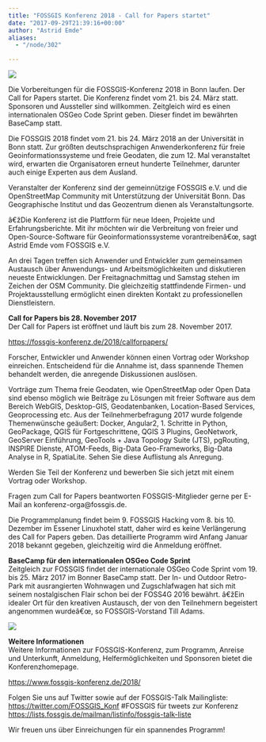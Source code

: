 ```yaml
---
title: "FOSSGIS Konferenz 2018 - Call for Papers startet"
date: "2017-09-29T21:39:16+00:00"
author: "Astrid Emde"
aliases:
  - "/node/302"

---
```


<img src="/news/legacy/bonn_fossgis_2018.jpeg">
<br/>
<p>
Die Vorbereitungen für die FOSSGIS-Konferenz 2018 in Bonn laufen. Der Call for Papers startet. Die Konferenz findet vom 21. bis 24. März statt. Sponsoren und Aussteller sind willkommen. Zeitgleich wird es einen internationalen OSGeo Code Sprint geben. Dieser findet im bewährten BaseCamp statt. 
</p>
<p>
Die FOSSGIS 2018 findet vom 21. bis 24. März 2018 an der Universität in Bonn statt. Zur größten deutschsprachigen Anwenderkonferenz für freie Geoinformationssysteme und freie Geodaten, die zum 12. Mal veranstaltet wird, erwarten die Organisatoren erneut hunderte Teilnehmer, darunter auch einige Experten aus dem Ausland.
</p>
<p>
Veranstalter der Konferenz sind der gemeinnützige FOSSGIS e.V. und die OpenStreetMap Community mit Unterstützung der Universität Bonn. Das Geographische Institut und das Geozentrum dienen als Veranstaltungsorte.
</p>
<p>
â€žDie Konferenz ist die Plattform für neue Ideen, Projekte und Erfahrungsberichte. Mit ihr möchten wir die Verbreitung von freier und Open-Source-Software für Geoinformationssysteme vorantreibenâ€œ, sagt Astrid Emde vom FOSSGIS e.V.
</p>
<p>
An drei Tagen treffen sich Anwender und Entwickler zum gemeinsamen Austausch über Anwendungs- und Arbeitsmöglichkeiten und diskutieren neueste Entwicklungen. Der Freitagnachmittag und Samstag stehen im Zeichen der OSM Community. Die gleichzeitig stattfindende Firmen- und Projektausstellung ermöglicht einen direkten Kontakt zu professionellen Dienstleistern. 
</p>
<p>
<b>Call for Papers bis 28. November 2017</b><br/>
Der Call for Papers ist eröffnet und läuft bis zum 28. November 2017. 
</p>
<p>
 <a href="https://fossgis-konferenz.de/2018/callforpapers/" target="_blank">https://fossgis-konferenz.de/2018/callforpapers/</a>
</p>
<p>
Forscher, Entwickler und Anwender können einen Vortrag oder Workshop einreichen. Entscheidend für die Annahme ist, dass spannende Themen behandelt werden, die anregende Diskussionen auslösen. 
</p>
<p>
Vorträge zum Thema freie Geodaten, wie OpenStreetMap oder Open Data sind ebenso möglich wie Beiträge zu Lösungen mit freier Software aus dem Bereich WebGIS, Desktop-GIS, Geodatenbanken, Location-Based Services, Geoprocessing etc.
Aus der Teilnehmerbefragung 2017 wurde folgende Themenwünsche geäußert: Docker, Angular2, 1. Schritte in Python, GeoPackage, QGIS für Fortgeschrittene, QGIS 3 Plugins, GeoNetwork, GeoServer Einführung, GeoTools + Java Topology Suite (JTS), pgRouting, INSPIRE Dienste, ATOM-Feeds, Big-Data Geo-Frameworks, Big-Data Analyse in R, SpatiaLite. Sehen Sie diese Auflistung als Anregung.
</p>
<p>
Werden Sie Teil der Konferenz und bewerben Sie sich jetzt mit einem Vortrag oder Workshop.
</p>
<p>
Fragen zum Call for Papers beantworten FOSSGIS-Mitglieder gerne per E-Mail an konferenz-orga@fossgis.de.
</p>
<p>
Die Programmplanung findet beim 9. FOSSGIS Hacking vom 8. bis 10. Dezember im Essener Linuxhotel statt, daher wird es keine Verlängerung des Call for Papers geben. Das detaillierte Programm wird Anfang Januar 2018 bekannt gegeben, gleichzeitig wird die Anmeldung eröffnet.
</p>
<p>
<b>BaseCamp für den internationalen OSGeo Code Sprint</b><br/>
Zeitgleich zur FOSSGIS findet der internationale OSGeo Code Sprint vom 19. bis 25. März 2017 im Bonner BaseCamp statt. Der In- und Outdoor Retro-Park mit ausrangierten Wohnwagen und Zugschlafwagen hat sich mit seinem nostalgischen Flair schon bei der FOSS4G 2016 bewährt. â€žEin idealer Ort für den kreativen Austausch, der von den Teilnehmern begeistert angenommen wurdeâ€œ, so FOSSGIS-Vorstand Till Adams.
</p>
<p>
<img src="/news/legacy/400px-OSGeo_Code_Sprint.jpg">
</p>
<p>
<b>Weitere Informationen</b><br/>
Weitere Informationen zur FOSSGIS-Konferenz, zum Programm, Anreise und Unterkunft, Anmeldung, Helfermöglichkeiten und Sponsoren bietet die Konferenzhomepage.
</p>
<p>
 <a href="https://www.fossgis-konferenz.de/2018/" target="_blank">https://www.fossgis-konferenz.de/2018/</a>
</p>
<p>
Folgen Sie uns auf Twitter sowie auf der FOSSGIS-Talk Mailingliste:<br/>
 <a href="https://twitter.com/FOSSGIS_Konf" target="_blank">https://twitter.com/FOSSGIS_Konf</a> #FOSSGIS für tweets zur Konferenz<br/>
 <a href="https://lists.fossgis.de/mailman/listinfo/fossgis-talk-liste" target="_blank">https://lists.fossgis.de/mailman/listinfo/fossgis-talk-liste</a>
</p>
<p>
Wir freuen uns über Einreichungen für ein spannendes Programm!
</p>

